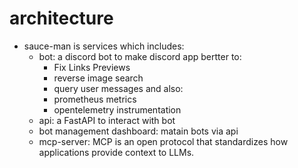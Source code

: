 # architecture

* sauce-man is services which includes:
    * bot: a discord bot to make discord app bertter to:        
        * Fix Links Previews
        * reverse image search
        * query user messages
        and also:
        * prometheus metrics
        * opentelemetry instrumentation
    * api: a FastAPI to interact with bot
    * bot management dashboard: matain bots via api
    * mcp-server: MCP is an open protocol that standardizes how applications provide context to LLMs.